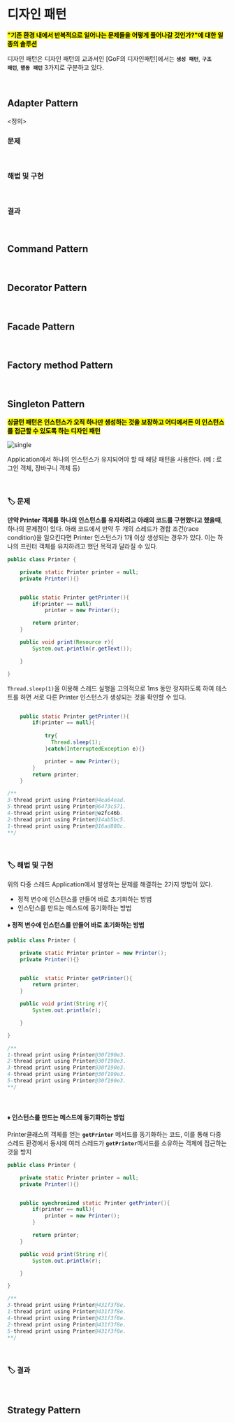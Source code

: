 # 디자인 패턴

<mark>**"기존 환경 내에서 반복적으로 일어나는 문제들을 어떻게 풀어나갈 것인가?"에 대한 일종의 솔루션**</mark>

디자인 패턴은 디자인 패턴의 교과서인 [GoF의 디자인패턴]에서는  <code>**생성 패턴**</code>, <code>**구조 패턴**</code>, <code>**핻동 패턴**</code> 3가지로 구분하고 있다. 


</br>


## Adapter Pattern

<정의>

### 문제


</br>

### 해법 및 구현


</br>

### 결과 



</br>


## Command Pattern


</br>

## Decorator Pattern


</br>

## Facade Pattern


</br>

## Factory method Pattern


</br>


## Singleton Pattern

<mark>**싱글턴 패턴은 인스턴스가 오직 하나만 생성하는 것을 보장하고 어디에서든 이 인스턴스를 접근할 수 있도록 하는 디자인 패턴**</mark>


![single](https://github.com/user-attachments/assets/ae61ad5d-4529-4ac3-87e0-491b340a4c28)


Application에서 하나의 인스턴스가 유지되어야 할 때 해당 패턴을 사용한다. (예 : 로그인 객체, 장바구니 객체 등)

</br>

### 🏷️ 문제

**만약 Printer 객체를 하나의 인스턴스를 유지하려고 아래의 코드를 구현했다고 했을때**, 하나의 문제점이 있다. 아래 코드에서 만약 두 개의 스레드가 경합 조건(race condition)을 일으킨다면 Printer 인스턴스가 1개 이상 생성되는 경우가 있다. 이는 하나의 프린터 객체를 유지하려고 했던 목적과 달라질 수 있다. 

```java
public class Printer {

    private static Printer printer = null;
    private Printer(){}


    public static Printer getPrinter(){
        if(printer == null)
            printer = new Printer();

        return printer;
    }

    public void print(Resource r){
        System.out.println(r.getText());

    }

}
```

<code>Thread.sleep(1)</code>을 이용해 스레드 실행을 고의적으로 1ms 동안 정지하도록 하여 테스트를 하면 서로 다른 Printer 인스턴스가 생성되는 것을 확인할 수 있다. 

```java

    public static Printer getPrinter(){
        if(printer == null){
          
            try{
              Thread.sleep(1);
            }catch(InterruptedException e){}

            printer = new Printer();
        }
        return printer;
    }

/**
3-thread print using Printer@4ea64ead.
5-thread print using Printer@6473c571.
4-thread print using Printer@e2fc46b.
2-thread print using Printer@14ab5bc5.
1-thread print using Printer@16ad880c.
**/


```

</br>

### 🏷️ 해법 및 구현

위의 다중 스레드 Application에서 발생하는 문제를 해결하는 2가지 방법이 있다. 

* 정적 변수에 인스턴스를 만들어 바로 초기화하는 방법
* 인스턴스를 만드는 메스드에 동기화하는 방법

#### ♦️ 정적 변수에 인스턴스를 만들어 바로 초기화하는 방법

```java
public class Printer {

    private static Printer printer = new Printer();
    private Printer(){}


    public  static Printer getPrinter(){
        return printer;
    }

    public void print(String r){
        System.out.println(r);

    }

}

/**
1-thread print using Printer@30f190e3.
2-thread print using Printer@30f190e3.
3-thread print using Printer@30f190e3.
4-thread print using Printer@30f190e3.
5-thread print using Printer@30f190e3.
**/

```

</br> 

#### ♦️ 인스턴스를 만드는 메스드에 동기화하는 방법

Printer클래스의 객체를 얻는 <code>**getPrinter**</code> 메서드를 동기화하는 코드, 이를 통해 다중 스레드 환경에서 동시에 여러 스레드가 <code>**getPrinter**</code>메서드를 소유하는 객체에 접근하는 것을 방지

```java
public class Printer {

    private static Printer printer = null;
    private Printer(){}


    public synchronized static Printer getPrinter(){
        if(printer == null){
            printer = new Printer();
        }

        return printer;
    }

    public void print(String r){
        System.out.println(r);

    }

}

/**
3-thread print using Printer@431f3f8e.
1-thread print using Printer@431f3f8e.
4-thread print using Printer@431f3f8e.
2-thread print using Printer@431f3f8e.
5-thread print using Printer@431f3f8e.
**/

```


</br>

### 🏷️ 결과 



</br>


## Strategy Pattern


</br>
